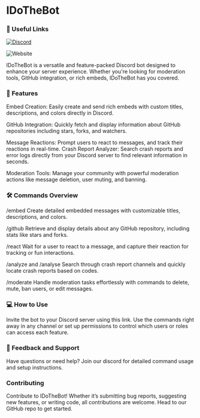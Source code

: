 # IDoTheBot

### 🔗 Useful Links
[![Discord](https://img.shields.io/discord/1201506549319864431?style=flat&logo=discord&logoSize=auto&label=Discord&color=0000ff)](https://discord.gg/asvf6Mvfsq)

![Website](https://img.shields.io/website?url=https%3A%2F%2Fidothehax.com&up_message=online&up_color=blue&down_message=down&down_color=red&style=flat&label=IDoTheHax)

IDoTheBot is a versatile and feature-packed Discord bot designed to enhance your server experience. Whether you're looking for moderation tools, GitHub integration, or rich embeds, IDoTheBot has you covered.

### 🌟 Features
Embed Creation: Easily create and send rich embeds with custom titles, descriptions, and colors directly in Discord.

GitHub Integration: Quickly fetch and display information about GitHub repositories including stars, forks, and watchers.

Message Reactions: Prompt users to react to messages, and track their reactions in real-time.
Crash Report Analyzer: Search crash reports and error logs directly from your Discord server to find relevant information in seconds.

Moderation Tools: Manage your community with powerful moderation actions like message deletion, user muting, and banning.

### 🛠️ Commands Overview
/embed
Create detailed embedded messages with customizable titles, descriptions, and colors.

/github
Retrieve and display details about any GitHub repository, including stats like stars and forks.

/react
Wait for a user to react to a message, and capture their reaction for tracking or fun interactions.

/analyze and /analyse
Search through crash report channels and quickly locate crash reports based on codes.

/moderate
Handle moderation tasks effortlessly with commands to delete, mute, ban users, or edit messages.

### 💻 How to Use
Invite the bot to your Discord server using this link.
Use the commands right away in any channel or set up permissions to control which users or roles can access each feature.

### 💬 Feedback and Support
Have questions or need help? Join our discord  for detailed command usage and setup instructions.

### Contributing
Contribute to IDoTheBot! Whether it’s submitting bug reports, suggesting new features, or writing code, all contributions are welcome. Head to our GitHub repo to get started.

